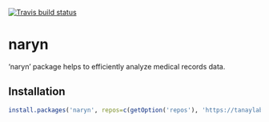 <!-- badges: start -->

[![Travis build
status](https://travis-ci.com/tanaylab/naryn.svg?branch=master)](https://travis-ci.org/tanaylab/naryn)
<!-- badges: end -->

naryn
=====

‘naryn’ package helps to efficiently analyze medical records data.

Installation
------------

``` r
install.packages('naryn', repos=c(getOption('repos'), 'https://tanaylab.github.io/repo'))
```
